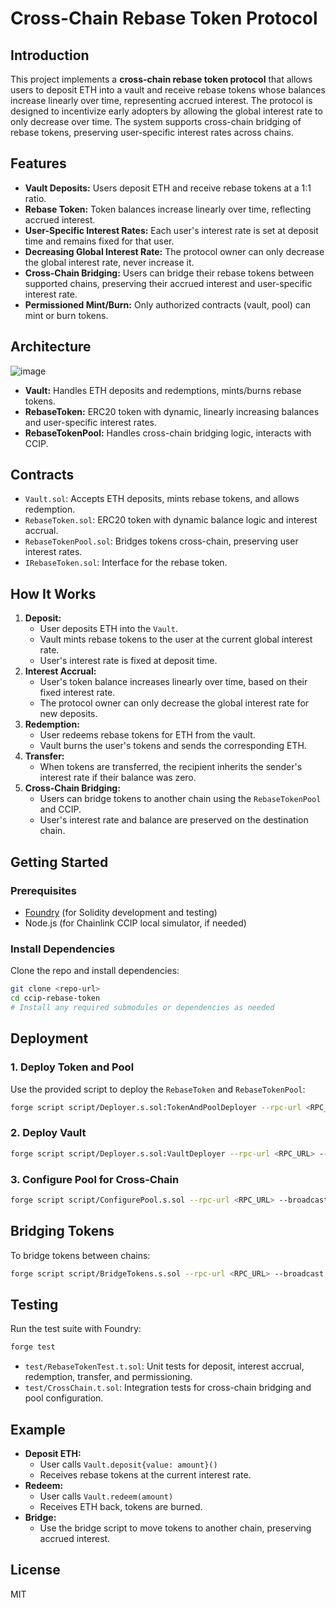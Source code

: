 # Cross-Chain Rebase Token Protocol

## Introduction

This project implements a **cross-chain rebase token protocol** that allows users to deposit ETH into a vault and receive rebase tokens whose balances increase linearly over time, representing accrued interest. The protocol is designed to incentivize early adopters by allowing the global interest rate to only decrease over time. The system supports cross-chain bridging of rebase tokens, preserving user-specific interest rates across chains.

## Features

- **Vault Deposits:** Users deposit ETH and receive rebase tokens at a 1:1 ratio.
- **Rebase Token:** Token balances increase linearly over time, reflecting accrued interest.
- **User-Specific Interest Rates:** Each user's interest rate is set at deposit time and remains fixed for that user.
- **Decreasing Global Interest Rate:** The protocol owner can only decrease the global interest rate, never increase it.
- **Cross-Chain Bridging:** Users can bridge their rebase tokens between supported chains, preserving their accrued interest and user-specific interest rate.
- **Permissioned Mint/Burn:** Only authorized contracts (vault, pool) can mint or burn tokens.

## Architecture

![image](https://github.com/user-attachments/assets/74af9322-84e2-42a1-86ec-11bff2d7f0b6)

- **Vault:** Handles ETH deposits and redemptions, mints/burns rebase tokens.
- **RebaseToken:** ERC20 token with dynamic, linearly increasing balances and user-specific interest rates.
- **RebaseTokenPool:** Handles cross-chain bridging logic, interacts with CCIP.

## Contracts

- `Vault.sol`: Accepts ETH deposits, mints rebase tokens, and allows redemption.
- `RebaseToken.sol`: ERC20 token with dynamic balance logic and interest accrual.
- `RebaseTokenPool.sol`: Bridges tokens cross-chain, preserving user interest rates.
- `IRebaseToken.sol`: Interface for the rebase token.

## How It Works

1. **Deposit:**
   - User deposits ETH into the `Vault`.
   - Vault mints rebase tokens to the user at the current global interest rate.
   - User's interest rate is fixed at deposit time.
2. **Interest Accrual:**
   - User's token balance increases linearly over time, based on their fixed interest rate.
   - The protocol owner can only decrease the global interest rate for new deposits.
3. **Redemption:**
   - User redeems rebase tokens for ETH from the vault.
   - Vault burns the user's tokens and sends the corresponding ETH.
4. **Transfer:**
   - When tokens are transferred, the recipient inherits the sender's interest rate if their balance was zero.
5. **Cross-Chain Bridging:**
   - Users can bridge tokens to another chain using the `RebaseTokenPool` and CCIP.
   - User's interest rate and balance are preserved on the destination chain.

## Getting Started

### Prerequisites
- [Foundry](https://book.getfoundry.sh/) (for Solidity development and testing)
- Node.js (for Chainlink CCIP local simulator, if needed)

### Install Dependencies
Clone the repo and install dependencies:
```sh
git clone <repo-url>
cd ccip-rebase-token
# Install any required submodules or dependencies as needed
```

## Deployment

### 1. Deploy Token and Pool
Use the provided script to deploy the `RebaseToken` and `RebaseTokenPool`:
```sh
forge script script/Deployer.s.sol:TokenAndPoolDeployer --rpc-url <RPC_URL> --broadcast --private-key <PRIVATE_KEY>
```

### 2. Deploy Vault
```sh
forge script script/Deployer.s.sol:VaultDeployer --rpc-url <RPC_URL> --broadcast --private-key <PRIVATE_KEY> --constructor-args <REBASE_TOKEN_ADDRESS>
```

### 3. Configure Pool for Cross-Chain
```sh
forge script script/ConfigurePool.s.sol --rpc-url <RPC_URL> --broadcast --private-key <PRIVATE_KEY> --constructor-args <SOURCE_POOL> <DEST_CHAIN_SELECTOR> <DEST_POOL> <REMOTE_TOKEN> <RATE_LIMITER_CONFIGS...>
```

## Bridging Tokens
To bridge tokens between chains:
```sh
forge script script/BridgeTokens.s.sol --rpc-url <RPC_URL> --broadcast --private-key <PRIVATE_KEY> --constructor-args <RECEIVER> <DEST_CHAIN_SELECTOR> <TOKEN_ADDRESS> <AMOUNT> <LINK_TOKEN_ADDRESS> <ROUTER_ADDRESS>
```

## Testing

Run the test suite with Foundry:
```sh
forge test
```

- `test/RebaseTokenTest.t.sol`: Unit tests for deposit, interest accrual, redemption, transfer, and permissioning.
- `test/CrossChain.t.sol`: Integration tests for cross-chain bridging and pool configuration.

## Example

- **Deposit ETH:**
  - User calls `Vault.deposit{value: amount}()`
  - Receives rebase tokens at the current interest rate.
- **Redeem:**
  - User calls `Vault.redeem(amount)`
  - Receives ETH back, tokens are burned.
- **Bridge:**
  - Use the bridge script to move tokens to another chain, preserving accrued interest.

## License

MIT
